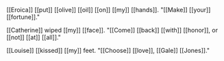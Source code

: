 [[Eroica]] [[put]] [[olive]] [[oil]] [[on]] [[my]] [[hands]]. "[[Make]] [[your]] [[fortune]]."

[[Catherine]] wiped [[my]] [[face]]. "[[Come]] [[back]] [[with]] [[honor]], or [[not]] [[at]] [[all]]."

[[Louise]] [[kissed]] [[my]] feet. "[[Choose]] [[love]], [[Gale]] [[Jones]]."


